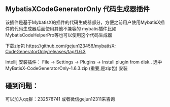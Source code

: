## MybatisXCodeGeneratorOnly 代码生成器插件

该插件是基于MybatisX的插件的代码生成器部分，方便之前用户使用MybatisX插件的代码生成器后面使用其他不兼容的
mybatis插件比如MybatisCodeHelperPro等也可以使用这个代码生成器

下载zip包
https://github.com/gejun123456/mybatisX-CodeGeneratorOnly/releases/tag/1.6.3

Intellij 安装插件： File -> Settings -> Plugins -> Install plugin from disk.. 选中 MyBatisX-CodeGeneratorOnly-1.6.3.zip
(重要,是zip包) 安装

## 碰到问题：

可以加入qq群：232578741 或者微信gejun12311来咨询
